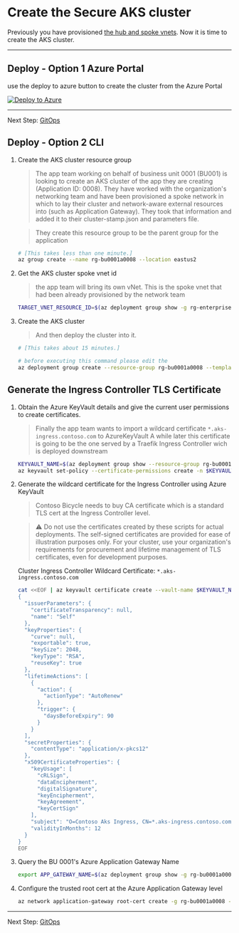 # Create the Secure AKS cluster

Previously you have provisioned [the hub and spoke vnets](./04-networking). Now it is time to create
the AKS cluster.

---

## Deploy - Option 1 Azure Portal

use the deploy to azure button to create the cluster from the Azure Portal

[![Deploy to Azure](https://aka.ms/deploytoazurebutton)](https://portal.azure.com/#create/Microsoft.Template/uri/https%3A%2F%2Fraw.githubusercontent.com%2Fmspnp%2Freference-architectures%2Ffcp%2Faks-baseline%2Faks%2Fsecure-baseline%2Fcluster-stamp.json)

---
Next Step: [GitOps](./06-gitops.md)

## Deploy - Option 2 CLI

1. Create the AKS cluster resource group
   > The app team working on behalf of business unit 0001 (BU001) is looking to create an AKS cluster
   > of the app they are creating (Application ID: 0008). They have worked with the organization's
   > networking team and have been provisioned a spoke network in which to lay their cluster and
   > network-aware external resources into (such as Application Gateway). They took that information
   > and added it to their cluster-stamp.json and parameters file.

   > They create this resource group to be the parent group for the application

   ```bash
   # [This takes less than one minute.]
   az group create --name rg-bu0001a0008 --location eastus2
   ```

1. Get the AKS cluster spoke vnet id

   > the app team will bring its own vNet. This is the spoke vnet that had been already
   > provisioned by the network team

   ```bash
   TARGET_VNET_RESOURCE_ID=$(az deployment group show -g rg-enterprise-networking-spokes -n spoke-BU0001A0008 --query properties.outputs.clusterVnetResourceId.value -o tsv)
   ```
1. Create the AKS cluster
   > And then deploy the cluster into it.

   ```bash
   # [This takes about 15 minutes.]

   # before executing this command please edit the
   az deployment group create --resource-group rg-bu0001a0008 --template-file ./cluster-stamp.json --parameters targetVnetResourceId=$TARGET_VNET_RESOURCE_ID k8sRbacAadProfileAdminGroupObjectID=$K8S_RBAC_AAD_ADMIN_GROUP_OBJECTID k8sRbacAadProfileTenantId=$K8S_RBAC_AAD_PROFILE_TENANTID appGatewayListernerCertificate=$APP_GATEWAY_LISTERNER_CERTIFICATE
   ```
## Generate the Ingress Controller TLS Certificate

1. Obtain the Azure KeyVault details and give the current user permissions to
   create certificates.

   > Finally the app team wants to import a wildcard certificate `*.aks-ingress.contoso.com`  to AzureKeyVault
   > A while later this certificate is going to be the one served by a Traefik Ingress Controller wich is
   > deployed downstream

   ```bash
   KEYVAULT_NAME=$(az deployment group show --resource-group rg-bu0001a0008 -n cluster-stamp --query properties.outputs.keyVaultName.value -o tsv)
   az keyvault set-policy --certificate-permissions create -n $KEYVAULT_NAME --upn $(az account show --query user.name -o tsv)
   ```
1. Generate the wildcard certificate for the Ingress Controller using Azure KeyVault

   > Contoso Bicycle needs to buy CA certificate which is a standard TLS cert at the Ingress Controller level.

   > :warning: Do not use the certificates created by these scripts for actual deployments. The self-signed certificates are provided for ease of illustration purposes only. For your cluster, use your organization's requirements for procurement and lifetime management of TLS certificates, even for development purposes.

   Cluster Ingress Controller Wildcard Certificate: `*.aks-ingress.contoso.com`

   ```bash
   cat <<EOF | az keyvault certificate create --vault-name $KEYVAULT_NAME -n traefik-ingress-internal-aks-ingress-contoso-com-tls -p @-
   {
     "issuerParameters": {
       "certificateTransparency": null,
       "name": "Self"
     },
     "keyProperties": {
       "curve": null,
       "exportable": true,
       "keySize": 2048,
       "keyType": "RSA",
       "reuseKey": true
     },
     "lifetimeActions": [
       {
         "action": {
           "actionType": "AutoRenew"
         },
         "trigger": {
           "daysBeforeExpiry": 90
         }
       }
     ],
     "secretProperties": {
       "contentType": "application/x-pkcs12"
     },
     "x509CertificateProperties": {
       "keyUsage": [
         "cRLSign",
         "dataEncipherment",
         "digitalSignature",
         "keyEncipherment",
         "keyAgreement",
         "keyCertSign"
       ],
       "subject": "O=Contoso Aks Ingress, CN=*.aks-ingress.contoso.com",
       "validityInMonths": 12
     }
   }
   EOF
   ```

1. Query the BU 0001's Azure Application Gateway Name

    ```bash
    export APP_GATEWAY_NAME=$(az deployment group show -g rg-bu0001a0008 -n cluster-stamp-bu0001a0008 --query properties.outputs.agwName.value -o tsv)
    ```

1. Configure the trusted root cert at the Azure Application Gateway level

   ```bash
   az network application-gateway root-cert create -g rg-bu0001a0008 --gateway-name $APP_GATEWAY_NAME --name root-cert-wildcard-aks-ingress-contoso --keyvault-secret $(az keyvault certificate show --vault-name $KEYVAULT_NAME -n traefik-ingress-internal-aks-ingress-contoso-com-tls --query id -o tsv)
   ```
---
Next Step: [GitOps](./06-gitops.md)
